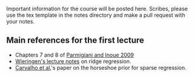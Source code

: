 Important information for the course will be posted here. Scribes, please use the tex template in the notes directory and make a pull request with your notes.

## Main references for the first lecture
* Chapters 7 and 8 of [Parmigiani and Inoue 2009](https://www.webdepot.umontreal.ca/Usagers/perronf/MonDepotPublic/stt2100/Decision_theory.pdf)
* [Wieringen's lecture notes](https://arxiv.org/abs/1509.09169) on ridge regression.
* [Carvalho et al.](https://faculty.chicagobooth.edu/nicholas.polson/research/papers/Horse.pdf)'s paper on the horseshoe prior for sparse regression.
